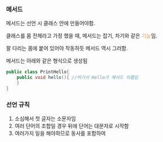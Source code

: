 ### 메서드
메서드는 선언 시 클래스 안에 만들어야함.

클래스를 몸 전체라고 가정 했을 때, 메서드는 잡기, 차기와 같은 <font color="#f79646">기능</font>임.

팔 다리는 몸에 붙어 있어야 작동하듯 메서드 역시 그러함.

메서드는 아래와 같은 형식으로 생성됨
```java
public class PrintHello{
	public void hello(){ //여기서 Hello가 메서드 이름임
	}
}
```
### 선언 규칙
1. 소심해서 첫 글자는 소문자임
2. 여러 단어의 조합일 경우 뒤에 단어는 대문자로 시작함
3. 여러가지 일을 해야하므로 동사를 포함하여 